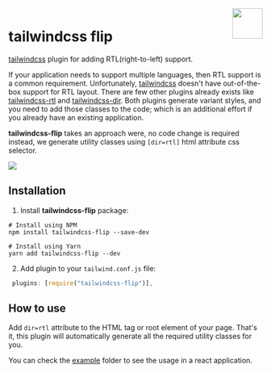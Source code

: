 <img src="./img/logo.svg" height="60" align="right" />

# tailwindcss flip

[tailwindcss](https://tailwindcss.com) plugin for adding RTL(right-to-left) support.

If your application needs to support multiple languages, then RTL support is a common requirement. Unfortunately, [tailwindcss](https://tailwindcss.com) doesn't have out-of-the-box support for RTL layout. There are few other plugins already exists like [tailwindcss-rtl](https://www.npmjs.com/package/tailwindcss-rtl) and [tailwindcss-dir](https://github.com/RonMelkhior/tailwindcss-dir). Both plugins generate variant styles, and you need to add those classes to the code; which is an additional effort if you already have an existing application.

**tailwindcss-flip** takes an approach were, no code change is required instead, we generate utility classes using `[dir=rtl]` html attribute css selector.

<img src="./img/demo.gif" />

## Installation

1. Install **tailwindcss-flip** package:

```
# Install using NPM
npm install tailwindcss-flip --save-dev

# Install using Yarn
yarn add tailwindcss-flip --dev
```

2. Add plugin to your `tailwind.conf.js` file:

```js
 plugins: [require("tailwindcss-flip")],
```

## How to use

Add `dir=rtl` attribute to the HTML tag or root element of your page. That's it, this plugin will automatically generate all the required utility classes for you.

You can check the [example](./example) folder to see the usage in a react application.
